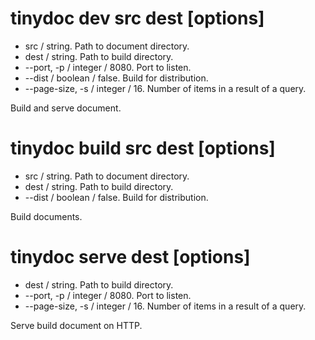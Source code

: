 # tinydoc dev src dest [options]

* src / string. Path to document directory.
* dest / string. Path to build directory.
* --port, -p / integer / 8080. Port to listen.
* --dist / boolean / false. Build for distribution.
* --page-size, -s / integer / 16. Number of items in a result of a query.

Build and serve document.

# tinydoc build src dest [options]

* src / string. Path to document directory.
* dest / string. Path to build directory.
* --dist / boolean / false. Build for distribution.

Build documents.

# tinydoc serve dest [options]

* dest / string. Path to build directory.
* --port, -p / integer / 8080. Port to listen.
* --page-size, -s / integer / 16. Number of items in a result of a query.

Serve build document on HTTP.
